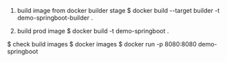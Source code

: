 1. build image from docker builder stage
$ docker build --target builder -t demo-springboot-builder .

2. build prod image 
$ docker build -t demo-springboot .

$ check build images
$ docker images
$ docker run -p 8080:8080 demo-springboot
